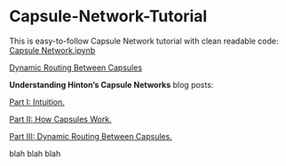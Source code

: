 # Capsule-Network-Tutorial
This is easy-to-follow Capsule Network tutorial with clean readable code: [Capsule Network.ipynb
](https://github.com/higgsfield/Capsule-Network-Tutorial/blob/master/Capsule%20Network.ipynb)

[Dynamic Routing Between Capsules](https://arxiv.org/abs/1710.09829)

**Understanding Hinton’s Capsule Networks** blog posts: 

[Part I: Intuition.](https://medium.com/ai%C2%B3-theory-practice-business/understanding-hintons-capsule-networks-part-i-intuition-b4b559d1159b)

[Part II: How Capsules Work.](https://medium.com/ai%C2%B3-theory-practice-business/understanding-hintons-capsule-networks-part-ii-how-capsules-work-153b6ade9f66)

[Part III: Dynamic Routing Between Capsules.](https://medium.com/ai%C2%B3-theory-practice-business/understanding-hintons-capsule-networks-part-iii-dynamic-routing-between-capsules-349f6d30418)


blah blah blah
